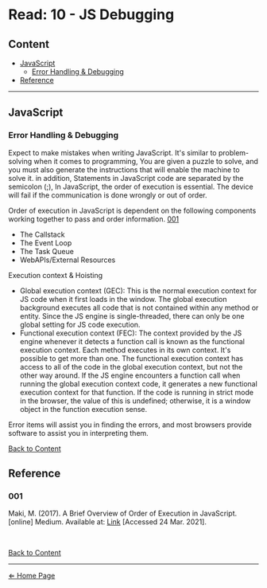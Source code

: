 # Read: 10 - JS Debugging

## Content

- [JavaScript](#javascript)
  - [Error Handling & Debugging](#error-handling--debugging)
- [Reference](#reference)

***

## JavaScript

### Error Handling & Debugging

Expect to make mistakes when writing JavaScript. It's similar to problem-solving when it comes to programming, You are given a puzzle to solve, and you must also generate the instructions that will enable the machine to solve it. in addition,  Statements in JavaScript code are separated by the semicolon (;), In JavaScript, the order of execution is essential. The device will fail if the communication is done wrongly or out of order.

Order of execution in JavaScript is dependent on the following components working together to pass and order information. [001](#001)

- The Callstack
- The Event Loop
- The Task Queue
- WebAPIs/External Resources

Execution context & Hoisting

- Global execution context (GEC): This is the normal execution context for JS code when it first loads in the window. The global execution background executes all code that is not contained within any method or entity. Since the JS engine is single-threaded, there can only be one global setting for JS code execution.
- Functional execution context (FEC): The context provided by the JS engine whenever it detects a function call is known as the functional execution context. Each method executes in its own context. It's possible to get more than one. The functional execution context has access to all of the code in the global execution context, but not the other way around. If the JS engine encounters a function call when running the global execution context code, it generates a new functional execution context for that function. If the code is running in strict mode in the browser, the value of this is undefined; otherwise, it is a window object in the function execution sense.

Error items will assist you in finding the errors, and most browsers provide software to assist you in interpreting them.

[Back to Content](#content)

## Reference

### 001

Maki, M. (2017). A Brief Overview of Order of Execution in JavaScript. [online] Medium. Available at: [Link](https://medium.com/@marcellamaki/a-brief-overview-of-order-of-execution-in-javascript-e28744aa9479) [Accessed 24 Mar. 2021].

‌

[Back to Content](#content)

***

[⇐ Home Page](../README.md)